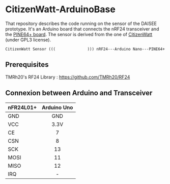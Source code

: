 # CitizenWatt-ArduinoBase

That repository describes the code running on the sensor of the DAISEE prototype. It's an Arduino board that connects the nRF24 transceiver and the [PINE64+ board](https://github.com/DAISEE/CitizenWatt-Base/blob/master/README.md). The sensor is derived from the one of [CitizenWatt](https://github.com/CitoyensCapteurs/CitizenWatt) (under GPL3 license).

`CitizenWatt Sensor (((              ))) nRF24---Arduino Nano---PINE64+`

## Prerequisites

TMRh20's RF24 Library : https://github.com/TMRh20/RF24    

## Connexion between Arduino and Transceiver

| nFR24L01+ | Arduino Uno | 
| --------- |:-----------:|
| GND       | GND         |
| VCC       | 3.3V        |
| CE        | 7           |
| CSN       | 8           |
| SCK       | 13          |
| MOSI      | 11          |
| MISO      | 12          |
| IRQ       | -           |

